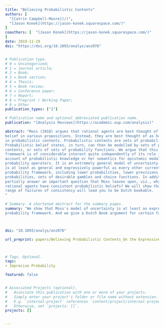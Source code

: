```yaml
---
title: "Believing Probabilistic Contents"
authors: [
  "[Catrin Campbell-Moore](/)",
  "[Jason Konek](https://jason-konek.squarespace.com/)"
]
coauthors: [  "[Jason Konek](https://jason-konek.squarespace.com/)"
]
date: 2019-11-29
doi: "https://doi.org/10.1093/analys/anz076"


# Publication type.
# 0 = Uncategorized;
# 1 = Journal article;
# 2 = Book;
# 3 = Book section;
# 4 = Thesis;
# 5 = Book review;
# 6 = Conference paper;
# 7 = Report;
# 8 = Preprint / Working Paper;
# 9 = Other
publication_types: ["1"]

# Publication name and optional abbreviated publication name.
publication: "[Analysis Reviews](https://academic.oup.com/analysis)"

abstract: "Moss (2018) argues that rational agents are best thought of not as having degrees of
belief in various propositions. Instead, they are best thought of as having beliefs
in probabilistic contents. Probabilistic contents are sets of probability functions.
Probabilistic belief states, in turn, can then be modelled by sets of probabilistic
contents, or sets of sets of probability functions. We argue that this Mossean
framework is of considerable interest quite independently of its role in Moss’s
account of probabilistic knowledge or her semantics for epistemic modals and
probability operators. It is an extremely general model of uncertainty. Indeed, it
is at least as general and expressively powerful as every other current imprecise
probability framework, including lower probabilities, lower previsions, sets of
probabilities, sets of desirable gambles and choice functions. In addition, we
partially answer an important question that Moss leaves open, viz., why should
rational agents have consistent probabilistic beliefs? We will show that a large
range of failures of consistency will lead you to be Dutch bookable.
"

# Summary. A shortened abstract for the summary pages.
summary: "We show that Moss's model of uncertainty is at least as expressively powerful as every other current imprecise
probability framework. And we give a Dutch Book argument for certain failures of consistency. "



doi: "10.1093/analys/anz076"

url_preprint: papers/Believing Probabilistic Contents_On the Expressive Power and Coherence of Sets of Sets of Probability - with Jason Konek.pdf



# Tags. Optional.
tags:
- Imprecise Probability

featured: false


# Associated Projects (optional).
#   Associate this publication with one or more of your projects.
#   Simply enter your project's folder or file name without extension.
#   E.g. `internal-project` references `content/project/internal-project/index.md`.
#   Otherwise, set `projects: []`.
projects: []


---
```

